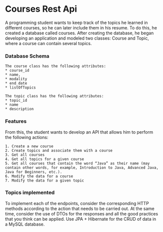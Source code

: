 # Courses Rest Api

A programming student wants to keep track of the topics he learned in different courses, so he can later include them in his resume.
To do this, he created a database called courses.
After creating the database, he began developing an application and modeled two classes:
Course and Topic, where a course can contain several topics.

### Database Schema
```
The course class has the following attributes:
* course_id
* name,
* modality
* end_date
* listOfTopics

The topic class has the following attributes:
* topic_id
* name
* description
```

### Features
From this, the student wants to develop an API that allows him to perform the following actions:
    
    1. Create a new course
    2. Create topics and associate them with a course
    3. Get all courses
    4. Get all topics for a given course
    5. Get all courses that contain the word “Java” as their name (may contain other words, for example, Introduction to Java, Advanced Java, Java for Beginners, etc.).
    6. Modify the data for a course
    7. Modify the data for a given topic

### Topics implemented
To implement each of the endpoints, consider the corresponding HTTP methods according to the action that needs to be carried out.
At the same time, consider the use of DTOs for the responses and all the good practices that you think can be applied.
Use JPA + Hibernate for the CRUD of data in a MySQL database.


